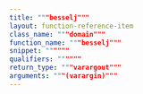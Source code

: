 ```yaml
---
title: """besselj"""
layout: function-reference-item
class_name: """domain"""
function_name: """besselj"""
snippet: """"""
qualifiers: """"""
return_type: """varargout"""
arguments: """(varargin)"""
---
```



